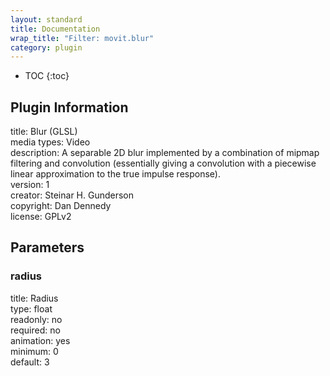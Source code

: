 ```yaml
---
layout: standard
title: Documentation
wrap_title: "Filter: movit.blur"
category: plugin
---
```

* TOC
{:toc}

## Plugin Information

title: Blur (GLSL)  
media types:
Video  
description: A separable 2D blur implemented by a combination of mipmap filtering and convolution (essentially giving a convolution with a piecewise linear approximation to the true impulse response).  
version: 1  
creator: Steinar H. Gunderson  
copyright: Dan Dennedy  
license: GPLv2  

## Parameters

### radius

title: Radius    
type: float  
readonly: no  
required: no  
animation: yes  
minimum: 0  
default: 3  

